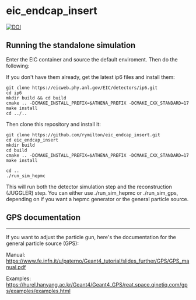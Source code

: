 # eic_endcap_insert

[![DOI](https://zenodo.org/badge/491633889.svg)](https://zenodo.org/badge/latestdoi/491633889)

Running the standalone simulation
---------------------------------
Enter the EIC container and source the default enviroment. Then do the following:

If you don't have them already, get the latest ip6 files and install them:
```
git clone https://eicweb.phy.anl.gov/EIC/detectors/ip6.git
cd ip6
mkdir build && cd build
cmake .. -DCMAKE_INSTALL_PREFIX=$ATHENA_PREFIX -DCMAKE_CXX_STANDARD=17
make install
cd ../..
```
Then clone this repository and install it:
```
git clone https://github.com/rymilton/eic_endcap_insert.git
cd eic_endcap_insert
mkdir build
cd build
cmake .. -DCMAKE_INSTALL_PREFIX=$ATHENA_PREFIX -DCMAKE_CXX_STANDARD=17
make install

cd ..
./run_sim_hepmc
```
This will run both the detector simulation step and the reconstruction (JUGGLER) step.
You can either use ./run_sim_hepmc or ./run_sim_gps, depending on if you want a hepmc generator or the general particle source.

## GPS documentation
---------------------------------
If you want to adjust the particle gun, here's the documentation for the general particle source (GPS):

   Manual: https://www.fe.infn.it/u/paterno/Geant4_tutorial/slides_further/GPS/GPS_manual.pdf

   Examples: https://hurel.hanyang.ac.kr/Geant4/Geant4_GPS/reat.space.qinetiq.com/gps/examples/examples.html
